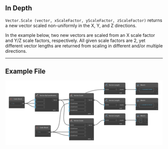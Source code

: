 ## In Depth
`Vector.Scale (vector, xScaleFactor, yScaleFactor, zScaleFactor)` returns a new vector scaled non-uniformly in the X, Y, and Z directions. 

In the example below, two new vectors are scaled from an X scale factor and Y/Z scale factors, respectively. All given scale factors are 2, yet different vector lengths are returned from scaling in different and/or multiple directions.

___
## Example File

![Vector.Scale](./Autodesk.DesignScript.Geometry.Vector.Scale(vector,%20xScaleFactor,%20yScaleFactor,%20zScaleFactor)_img.jpg)